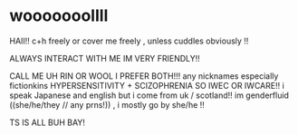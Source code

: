 

# wooooooollll
HAII!! c+h freely or cover me freely , unless cuddles obviously !!

ALWAYS INTERACT WITH ME IM VERY FRIENDLY!! 

CALL ME UH RIN OR WOOL I PREFER BOTH!!!
any nicknames especially fictionkins 
HYPERSENSITIVITY + SCIZOPHRENIA SO IWEC OR IWCARE!!
i speak Japanese and english but i come from uk / scotland!! 
im genderfluid ((she/he/they // any prns!)) , i mostly go by she/he !! 

TS IS ALL BUH BAY!
